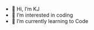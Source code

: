 - 👋 Hi, I’m KJ
- 👀 I’m interested in coding 
- 🌱 I’m currently learning to Code


<!---
digitallimat/digitallimat is a ✨ special ✨ repository because its `README.md` (this file) appears on your GitHub profile.
You can click the Preview link to take a look at your changes.
--->
